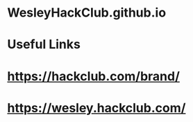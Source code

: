 # WesleyHackClub.github.io
# Useful Links
# https://hackclub.com/brand/
# https://wesley.hackclub.com/
